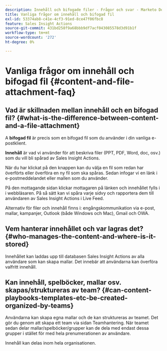 ```yaml
---
description: Innehåll och bifogade filer - Frågor och svar - Marketo Docs - Produktdokumentation
title: Vanliga frågor om innehåll och bifogad fil
exl-id: 53374ab8-c41e-4cf3-91ed-8ce47f06fbc8
feature: Sales Insight Actions
source-git-commit: 431bd258f9a68bbb9df7acf043085578d3d91b1f
workflow-type: tm+mt
source-wordcount: '272'
ht-degree: 0%

---
```


# Vanliga frågor om innehåll och bifogad fil {#content-and-file-attachment-faq}

## Vad är skillnaden mellan innehåll och en bifogad fil? {#what-is-the-difference-between-content-and-a-file-attachment}

A **bifogad fil** är precis som en bifogad fil som du använder i din vanliga e-postklient.

**Innehåll** är vad vi använder för att beskriva filer (PPT, PDF, Word, doc, osv.) som du vill bli spårad av Sales Insight Actions.

När du har klickat på den knappen kan du välja en fil som redan har överförts eller överföra en ny fil som ska spåras. Sedan infogar vi en länk i e-postmeddelandet eller mallen som du använder.

På den mottagande sidan klickar mottagaren på länken och innehållet fylls i i webbläsaren. På så sätt kan vi spåra varje sidvy och rapportera dem till användaren av Sales Insight Actions i Live Feed.

Alternativ för filer och innehåll finns i: engångskommunikation via e-post, mallar, kampanjer, Outlook (både Windows och Mac), Gmail och OWA.

## Vem hanterar innehållet och var lagras det? {#who-manages-the-content-and-where-is-it-stored}

Innehållet kan laddas upp till databasen Sales Insight Actions av alla användare som kan skapa mallar. Det innebär att användarna kan överföra valfritt innehåll.

## Kan innehåll, spelböcker, mallar osv. skapas/struktureras av team? {#can-content-playbooks-templates-etc-be-created-organized-by-teams}

Användarna kan skapa egna mallar och de kan struktureras av teamet. Det gör du genom att skapa ett team via sidan Teamhantering. När teamet sedan delar mallar/spelböcker/grupper kan de dela med endast dessa grupper i stället för med hela prenumerationen av användare.

Innehåll kan delas inom hela organisationen.
